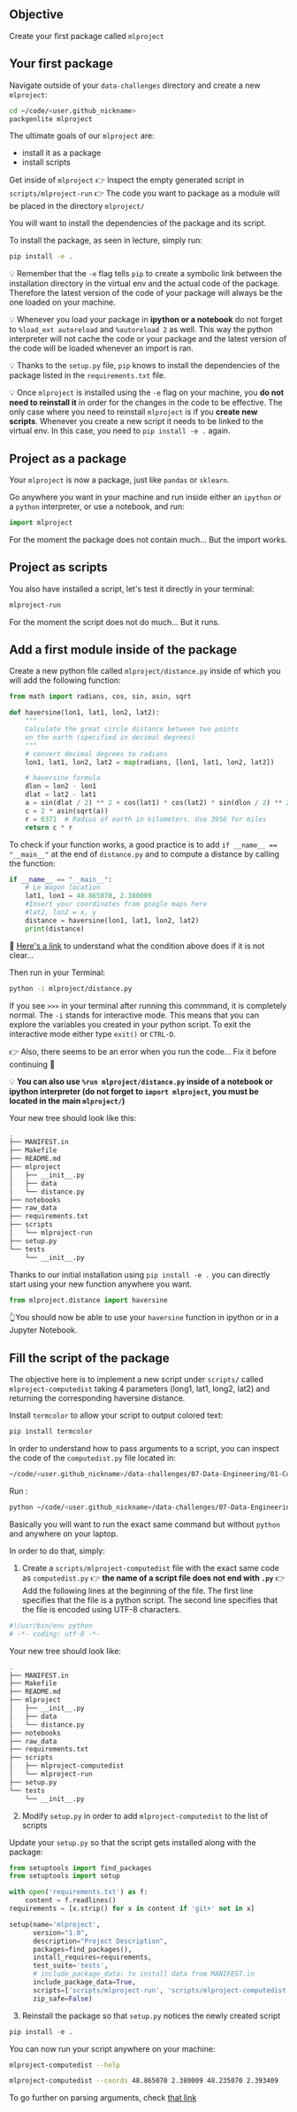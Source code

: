 ## Objective

Create your first package called `mlproject`

## Your first package

Navigate outside of your `data-challenges` directory and create a new `mlproject`:

```bash
cd ~/code/<user.github_nickname>
packgenlite mlproject
```

The ultimate goals of our `mlproject` are:
- install it as a package
- install scripts

Get inside of `mlproject`
👉 Inspect the empty generated script in `scripts/mlproject-run`
👉 The code you want to package as a module will be placed in the directory `mlproject/`

You will want to install the dependencies of the package and its script.

To install the package, as seen in lecture, simply run:

```bash
pip install -e .
```

💡 Remember that the `-e` flag tells `pip` to create a symbolic link between the installation directory in the virtual env and the actual code of the package. Therefore the latest version of the code of your package will always be the one loaded on your machine.

💡 Whenever you load your package in __ipython or a notebook__ do not forget to `%load_ext autoreload` and `%autoreload 2` as well. This way the python interpreter will not cache the code or your package and the latest version of the code will be loaded whenever an import is ran.

💡 Thanks to the `setup.py` file, `pip` knows to install the dependencies of the package listed in the `requirements.txt` file.

💡 Once `mlproject` is installed using the `-e` flag on your machine, you __do not need to reinstall it__ in order for the changes in the code to be effective. The only case where you need to reinstall `mlproject` is if you __create new scripts__. Whenever you create a new script it needs to be linked to the virtual env. In this case, you need to `pip install -e .` again.

## Project as a package

Your `mlproject` is now a package, just like `pandas` or `sklearn`.

Go anywhere you want in your machine and run inside either an `ipython` or a `python` interpreter, or use a notebook, and run:

```python
import mlproject
```

For the moment the package does not contain much... But the import works.

## Project as scripts

You also have installed a script, let's test it directly in your terminal:
```bash
mlproject-run
```

For the moment the script does not do much... But it runs.

## Add a first module inside of the package

Create a new python file called `mlproject/distance.py` inside of which you will add the following function:

```python
from math import radians, cos, sin, asin, sqrt

def haversine(lon1, lat1, lon2, lat2):
    """
    Calculate the great circle distance between two points
    on the earth (specified in decimal degrees)
    """
    # convert decimal degrees to radians
    lon1, lat1, lon2, lat2 = map(radians, [lon1, lat1, lon2, lat2])

    # haversine formula
    dlon = lon2 - lon1
    dlat = lat2 - lat1
    a = sin(dlat / 2) ** 2 + cos(lat1) * cos(lat2) * sin(dlon / 2) ** 2
    c = 2 * asin(sqrt(a))
    r = 6371  # Radius of earth in kilometers. Use 3956 for miles
    return c * r
```

To check if your function works, a good practice is to add `if __name__ == "__main__"` at the end of `distance.py` and to compute a distance by calling the function:

```python
if __name__ == "__main__":
    # Le Wagon location
    lat1, lon1 = 48.865070, 2.380009
    #Insert your coordinates from google maps here
    #lat2, lon2 = x, y
    distance = haversine(lon1, lat1, lon2, lat2)
    print(distance)
```

🤔 [Here's a link](https://www.geeksforgeeks.org/what-does-the-if-__name__-__main__-do/) to understand what the condition above does if it is not clear...

Then run in your Terminal:

```bash
python -i mlproject/distance.py
```

If you see `>>>` in your terminal after running this commmand, it is completely normal. The `-i` stands for interactive mode. This means that you can explore the variables you created in your python script. To exit the interactive mode either type `exit()` or `CTRL-D`.

👉 Also, there seems to be an error when you run the code... Fix it before continuing 🙏

💡 __You can also use `%run mlproject/distance.py` inside of a notebook or ipython interpreter (do not forget to `import mlproject`, you must be located in the main `mlproject/`)__

Your new tree should look like this:

```bash
.
├── MANIFEST.in
├── Makefile
├── README.md
├── mlproject
│   ├── __init__.py
│   ├── data
│   └── distance.py
├── notebooks
├── raw_data
├── requirements.txt
├── scripts
│   └── mlproject-run
├── setup.py
└── tests
    └── __init__.py
```

Thanks to our initial installation using `pip install -e .` you can directly start using your new function anywhere you want.

```python
from mlproject.distance import haversine
```

👆You should now be able to use your `haversine` function in ipython or in a Jupyter Notebook.

## Fill the script of the package

The objective here is to implement a new script under `scripts/` called `mlproject-computedist` taking 4 parameters (long1, lat1, long2, lat2) and returning the corresponding haversine distance.

Install `termcolor` to allow your script to output colored text:

``` bash
pip install termcolor
```

In order to understand how to pass arguments to a script, you can inspect the code of the `computedist.py` file located in:

```bash
~/code/<user.github_nickname>/data-challenges/07-Data-Engineering/01-Code-as-a-Product/02-Package-installation
```

Run :

```bash
python ~/code/<user.github_nickname>/data-challenges/07-Data-Engineering/01-Code-as-a-Product/02-Package-installation/computedist.py --coords 48.865 2.380 48.235 2.393
```

Basically you will want to run the exact same command but without `python` and anywhere on your laptop.

In order to do that, simply:

1. Create a `scripts/mlproject-computedist` file with the exact same code as `computedist.py`
👉 __the name of a script file does not end with `.py`__
👉 Add the following lines at the beginning of the file. The first line specifies that the file is a python script. The second line specifies that the file is encoded using UTF-8 characters.

``` python
#!/usr/bin/env python
# -*- coding: utf-8 -*-
```

Your new tree should look like:
```bash
.
├── MANIFEST.in
├── Makefile
├── README.md
├── mlproject
│   ├── __init__.py
│   ├── data
│   └── distance.py
├── notebooks
├── raw_data
├── requirements.txt
├── scripts
│   ├── mlproject-computedist
│   └── mlproject-run
├── setup.py
└── tests
    └── __init__.py
```

2. Modify `setup.py` in order to add `mlproject-computedist` to the list of scripts

Update your `setup.py` so that the script gets installed along with the package:

```python
from setuptools import find_packages
from setuptools import setup

with open('requirements.txt') as f:
    content = f.readlines()
requirements = [x.strip() for x in content if 'git+' not in x]

setup(name='mlproject',
      version="1.0",
      description="Project Description",
      packages=find_packages(),
      install_requires=requirements,
      test_suite='tests',
      # include_package_data: to install data from MANIFEST.in
      include_package_data=True,
      scripts=['scripts/mlproject-run', 'scripts/mlproject-computedist'],
      zip_safe=False)
```

3. Reinstall the package so that `setup.py` notices the newly created script

```python
pip install -e .
```

You can now run your script anywhere on your machine:

```bash
mlproject-computedist --help
```

```bash
mlproject-computedist --coords 48.865070 2.380009 48.235070 2.393409
```

To go further on parsing arguments, check [that link](https://realpython.com/python-command-line-arguments/)
